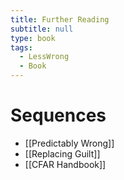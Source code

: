 ```yaml
---
title: Further Reading
subtitle: null
type: book
tags:
  - LessWrong
  - Book
---
```


# Sequences

- [[Predictably Wrong]]
- [[Replacing Guilt]]
- [[CFAR Handbook]]